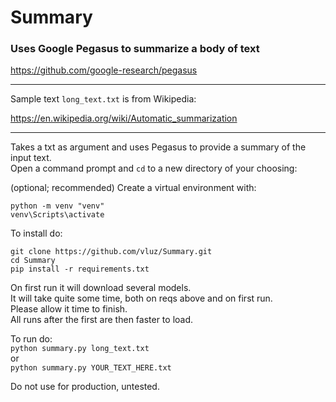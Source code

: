 # Summary
### Uses Google Pegasus to summarize a body of text
https://github.com/google-research/pegasus

<hr>

Sample text `long_text.txt` is from Wikipedia:

https://en.wikipedia.org/wiki/Automatic_summarization

<hr>

Takes a txt as argument and uses Pegasus to provide a summary of the input text.
<br>
Open a command prompt and `cd` to a new directory of your choosing:

(optional; recommended) Create a virtual environment with:
```
python -m venv "venv"
venv\Scripts\activate
```

To install do:
```
git clone https://github.com/vluz/Summary.git
cd Summary
pip install -r requirements.txt
```

On first run it will download several models.
<br>
It will take quite some time, both on reqs above and on first run.
<br>
Please allow it time to finish.
<br>
All runs after the first are then faster to load.

To run do:<br>
`python summary.py long_text.txt` 
<br>or<br>
`python summary.py YOUR_TEXT_HERE.txt`

Do not use for production, untested.
